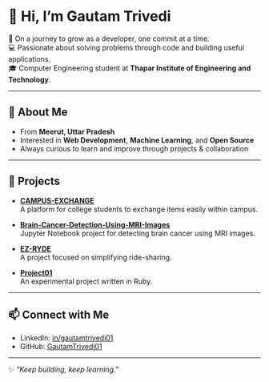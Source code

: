 # 👋 Hi, I’m Gautam Trivedi  

🌱 On a journey to grow as a developer, one commit at a time.  
💻 Passionate about solving problems through code and building useful applications.  
🎓 Computer Engineering student at **Thapar Institute of Engineering and Technology**.  

---

## 📍 About Me  
- From **Meerut, Uttar Pradesh**  
- Interested in **Web Development**, **Machine Learning**, and **Open Source**  
- Always curious to learn and improve through projects & collaboration  

---

## 🚀 Projects  

- **[CAMPUS-EXCHANGE]([https://github.com/GautamTrivedi01/CAMPUS-EXCHANGE](https://github.com/001Gautam/CAMPUS-EXCHANGE))**  
  A platform for college students to exchange items easily within campus.  

- **[Brain-Cancer-Detection-Using-MRI-Images](https://github.com/GautamTrivedi01/Brain-Cancer-Detection-Usin-MRI-Images)**  
  Jupyter Notebook project for detecting brain cancer using MRI images.  

- **[EZ-RYDE](https://github.com/GautamTrivedi01/EZ-RYDE)**  
  A project focused on simplifying ride-sharing.  

- **[Project01](https://github.com/GautamTrivedi01/Project01)**  
  An experimental project written in Ruby.  

---

## 📫 Connect with Me  

- LinkedIn: [in/gautamtrivedi01](https://www.linkedin.com/in/gautamtrivedi01)  
- GitHub: [GautamTrivedi01](https://github.com/GautamTrivedi01)  

---
✨ _“Keep building, keep learning.”_  
